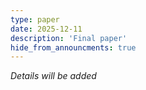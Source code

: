```yaml
---
type: paper
date: 2025-12-11
description: 'Final paper'
hide_from_announcments: true
---
```

*Details will be added*